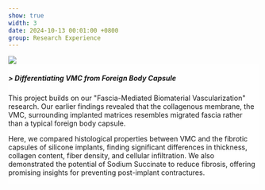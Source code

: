 ```yaml
---
show: true
width: 3
date: 2024-10-13 00:01:00 +0800
group: Research Experience
---
```

<div style="height: 325px; overflow: auto;">
  <img data-src="{{ 'assets/images/covers/IMG_BA9BFBCC2A5B-1.jpeg' | relative_url }}" class="lazy w-100 rounded-sm" src="{{ '/assets/images/empty_300x200.png' | relative_url }}">

  <div class="card-img-overlay" style="overflow: scroll; background: rgb(255,255,255,0.8)">
    <h5 class="card-title">> Differentiating VMC from Foreign Body Capsule</h5>
    <p class="card-text">
      This project builds on our "Fascia-Mediated Biomaterial Vascularization" research. Our earlier findings revealed that the collagenous membrane, the VMC, surrounding implanted matrices resembles migrated fascia rather than a typical foreign body capsule.
    </p>
    <p class="card-text">
      Here, we compared histological properties between VMC and the fibrotic capsules of silicone implants, finding significant differences in thickness, collagen content, fiber density, and cellular infiltration. We also demonstrated the potential of Sodium Succinate to reduce fibrosis, offering promising insights for preventing post-implant contractures.
    </p>
  </div>
</div>
